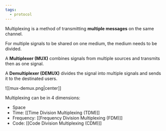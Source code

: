 ```yaml
---
tags:
  - protocol
---
```

Multiplexing is a method of transmitting **multiple messages** on the same channel.

For multiple signals to be shared on one medium, the medium needs to be divided.

A **Multiplexer (MUX)** combines signals from multiple sources and transmits then as one signal.

A **Demultiplexer (DEMUX)** divides the signal into multiple signals and sends it to the destinated users.

![[mux-demux.png|center]]

Multiplexing can be in 4 dimensions:
- Space
- Time: [[Time Division Multiplexing (TDM)]]
- Frequency: [[Frequency Division Multiplexing (FDM)]]
- Code: [[Code Division Multiplexing (CDM)]]

